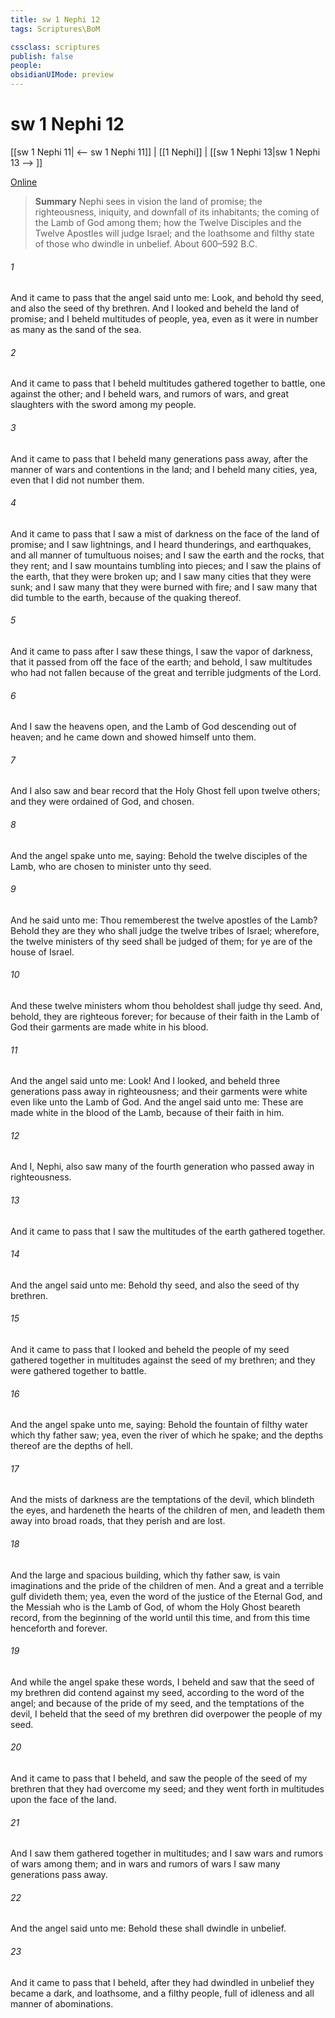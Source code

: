 ```yaml
---
title: sw 1 Nephi 12
tags: Scriptures\BoM

cssclass: scriptures
publish: false
people:
obsidianUIMode: preview
---
```


# sw 1 Nephi 12
[[sw 1 Nephi 11| <-- sw 1 Nephi 11]] | [[1 Nephi]] | [[sw 1 Nephi 13|sw 1 Nephi 13 --> ]]

[Online](https://churchofjesuschrist.org/study/scriptures/bofm/1-ne/12?lang=eng)

> __Summary__
Nephi sees in vision the land of promise; the righteousness, iniquity, and downfall of its inhabitants; the coming of the Lamb of God among them; how the Twelve Disciples and the Twelve Apostles will judge Israel; and the loathsome and filthy state of those who dwindle in unbelief. About 600–592 B.C.

###### 1 
And it came to pass that the angel said unto me: Look, and behold thy seed, and also the seed of thy brethren. And I looked and beheld the land of promise; and I beheld multitudes of people, yea, even as it were in number as many as the sand of the sea.

###### 2 
And it came to pass that I beheld multitudes gathered together to battle, one against the other; and I beheld wars, and rumors of wars, and great slaughters with the sword among my people.

###### 3 
And it came to pass that I beheld many generations pass away, after the manner of wars and contentions in the land; and I beheld many cities, yea, even that I did not number them.

###### 4 
And it came to pass that I saw a mist of darkness on the face of the land of promise; and I saw lightnings, and I heard thunderings, and earthquakes, and all manner of tumultuous noises; and I saw the earth and the rocks, that they rent; and I saw mountains tumbling into pieces; and I saw the plains of the earth, that they were broken up; and I saw many cities that they were sunk; and I saw many that they were burned with fire; and I saw many that did tumble to the earth, because of the quaking thereof.

###### 5 
And it came to pass after I saw these things, I saw the vapor of darkness, that it passed from off the face of the earth; and behold, I saw multitudes who had not fallen because of the great and terrible judgments of the Lord.

###### 6 
And I saw the heavens open, and the Lamb of God descending out of heaven; and he came down and showed himself unto them.

###### 7 
And I also saw and bear record that the Holy Ghost fell upon twelve others; and they were ordained of God, and chosen.

###### 8 
And the angel spake unto me, saying: Behold the twelve disciples of the Lamb, who are chosen to minister unto thy seed.

###### 9 
And he said unto me: Thou rememberest the twelve apostles of the Lamb? Behold they are they who shall judge the twelve tribes of Israel; wherefore, the twelve ministers of thy seed shall be judged of them; for ye are of the house of Israel.

###### 10 
And these twelve ministers whom thou beholdest shall judge thy seed. And, behold, they are righteous forever; for because of their faith in the Lamb of God their garments are made white in his blood.

###### 11 
And the angel said unto me: Look! And I looked, and beheld three generations pass away in righteousness; and their garments were white even like unto the Lamb of God. And the angel said unto me: These are made white in the blood of the Lamb, because of their faith in him.

###### 12 
And I, Nephi, also saw many of the fourth generation who passed away in righteousness.

###### 13 
And it came to pass that I saw the multitudes of the earth gathered together.

###### 14 
And the angel said unto me: Behold thy seed, and also the seed of thy brethren.

###### 15 
And it came to pass that I looked and beheld the people of my seed gathered together in multitudes against the seed of my brethren; and they were gathered together to battle.

###### 16 
And the angel spake unto me, saying: Behold the fountain of filthy water which thy father saw; yea, even the river of which he spake; and the depths thereof are the depths of hell.

###### 17 
And the mists of darkness are the temptations of the devil, which blindeth the eyes, and hardeneth the hearts of the children of men, and leadeth them away into broad roads, that they perish and are lost.

###### 18 
And the large and spacious building, which thy father saw, is vain imaginations and the pride of the children of men. And a great and a terrible gulf divideth them; yea, even the word of the justice of the Eternal God, and the Messiah who is the Lamb of God, of whom the Holy Ghost beareth record, from the beginning of the world until this time, and from this time henceforth and forever.

###### 19 
And while the angel spake these words, I beheld and saw that the seed of my brethren did contend against my seed, according to the word of the angel; and because of the pride of my seed, and the temptations of the devil, I beheld that the seed of my brethren did overpower the people of my seed.

###### 20 
And it came to pass that I beheld, and saw the people of the seed of my brethren that they had overcome my seed; and they went forth in multitudes upon the face of the land.

###### 21 
And I saw them gathered together in multitudes; and I saw wars and rumors of wars among them; and in wars and rumors of wars I saw many generations pass away.

###### 22 
And the angel said unto me: Behold these shall dwindle in unbelief.

###### 23 
And it came to pass that I beheld, after they had dwindled in unbelief they became a dark, and loathsome, and a filthy people, full of idleness and all manner of abominations.


